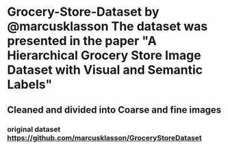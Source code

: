 # Grocery-Store-Dataset by @marcusklasson The dataset was presented in the paper "A Hierarchical Grocery Store Image Dataset with Visual and Semantic Labels"
## Cleaned and divided into Coarse and fine images 
### original dataset https://github.com/marcusklasson/GroceryStoreDataset
